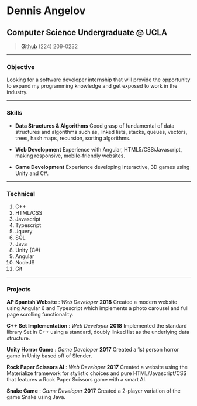 # Dennis Angelov
## Computer Science Undergraduate @ UCLA

> [Github](https://github.com/denang1)
> (224) 209-0232

---

### Objective

Looking for a software developer internship that will provide the opportunity to expand my programming knowledge and get exposed to work in the industry.

---

### Skills

* **Data Structures & Algorithms**
  Good grasp of fundamental of data structures and algorithms such as, linked lists, stacks, queues, vectors, trees, hash maps, recursion, sorting algorithms.

* **Web Development**
  Experience with Angular, HTML5/CSS/Javascript, making responsive, mobile-friendly websites.

* **Game Development**
  Experience developing interactive, 3D games using Unity and C#.

---

### Technical

1. C++
1. HTML/CSS
1. Javascript
1. Typescript
1. Jquery
1. SQL
1. Java
1. Unity (C#)
1. Angular
1. NodeJS
1. Git

---

### Projects

**AP Spanish Website** : *Web Developer* __2018__
  Created a modern website using Angular 6 and Typescript which implements a photo carousel and full page scrolling functionality.

**C++ Set Implementation** : *Web Developer* __2018__
  Implemented the standard library Set in C++ using a standard, doubly linked list as the underlying data structure.

**Unity Horror Game** : *Game Developer* __2017__
  Created a 1st person horror game in Unity based off of Slender. 

**Rock Paper Scissors AI** : *Web Developer* __2017__
  Created a website using the Materialize framework for stylistic choices and pure HTML/Javascript/CSS that features a Rock Paper Scissors game with a smart AI.

**Snake Game** : *Game Developer* __2017__
  Created a 2-player variation of the game Snake using Java.
